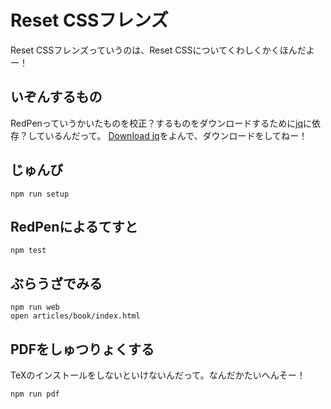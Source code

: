 # Reset CSSフレンズ

Reset CSSフレンズっていうのは、Reset CSSについてくわしくかくほんだよー！

## いぞんするもの

RedPenっていうかいたものを校正？するものをダウンロードするために[jq](https://stedolan.github.io/jq/)に依存？しているんだって。
[Download jq](https://stedolan.github.io/jq/download/)をよんで、ダウンロードをしてねー！

## じゅんび

```shell
npm run setup
```

## RedPenによるてすと

```shell
npm test
```

## ぶらうざでみる

```shell
npm run web
open articles/book/index.html
```

## PDFをしゅつりょくする

TeXのインストールをしないといけないんだって。なんだかたいへんそー！

```shell
npm run pdf
```
